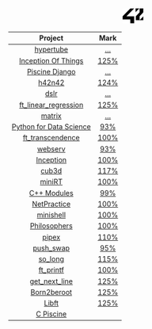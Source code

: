 #
<div align="center">

<picture>
  <source media="(prefers-color-scheme: dark)" srcset=svg/42-dark.svg?raw=true" width="42">
  <img alt="42" src="svg/42-light.svg?raw=true" width="42">
</picture>

</div>

<div align="center">

|Project|Mark|
|:--:|:--:|
|[hypertube](https://github.com/jhparkkkk/hypertube)               |	[…](https://projects.intra.42.fr/projects/42cursus-hypertube/projects_users/julmuntz)|
|[Inception Of Things](../../../42-iot)	                           |	[125%](https://projects.intra.42.fr/projects/inception-of-things/projects_users/julmuntz)|
|[Piscine Django](../../../42-piscine-django)	                     |	[…](https://projects.intra.42.fr/projects/piscine-django/projects_users/julmuntz)|
|[h42n42](../../../42-h42n42)	                                     |	[124%](https://projects.intra.42.fr/projects/42cursus-h42n42/projects_users/julmuntz)|
|[dslr](https://github.com/42nbled/dslr)	                         |	[…](https://projects.intra.42.fr/projects/42cursus-dslr/projects_users/julmuntz)|
|[ft_linear_regression](../../../42-linear-regression)		         |	[125%](https://projects.intra.42.fr/projects/42cursus-ft_linear_regression/projects_users/julmuntz)|
|[matrix](../../../42-matrix)	                                     |	[…](https://projects.intra.42.fr/projects/matrix/projects_users/julmuntz)|
|[Python for Data Science](../../../42-python-for-data-science)		 |	[93%](https://projects.intra.42.fr/projects/python-for-data-science/projects_users/julmuntz)|
|[ft_transcendence](../../../42-transcendence)		                 |	[100%](https://projects.intra.42.fr/projects/ft_transcendence/projects_users/julmuntz)|
|[webserv](../../../42-webserv)						                         |	[93%](https://projects.intra.42.fr/projects/webserv/projects_users/julmuntz)|
|[Inception](../../../42-inception)                                |	[100%](https://projects.intra.42.fr/projects/inception/projects_users/julmuntz)|
|[cub3d](../../../42-cub3d)							                           |	[117%](https://projects.intra.42.fr/projects/cub3d/projects_users/julmuntz)|
|[miniRT](../../../)								                               |	[100%](https://projects.intra.42.fr/projects/minirt/projects_users/julmuntz)|
|[C++ Modules](../../../42-cpp-modules)				                     |	[99%](https://projects.intra.42.fr/projects/cpp-module-09/projects_users/julmuntz)|
|[NetPractice](../../../42-net-practice)			                     |	[100%](https://projects.intra.42.fr/projects/netpractice/projects_users/julmuntz)|
|[minishell](../../../42-minishell)					                       |	[100%](https://projects.intra.42.fr/projects/42cursus-minishell/projects_users/julmuntz)|
|[Philosophers](../../../42-philosophers)			                     |	[100%](https://projects.intra.42.fr/projects/42cursus-philosophers/projects_users/julmuntz)|
|[pipex](../../../42-pipex)						                             |	[110%](https://projects.intra.42.fr/projects/pipex/projects_users/julmuntz)|
|[push_swap](../../../42-push-swap)				                         |	[95%](https://projects.intra.42.fr/projects/42cursus-push_swap/projects_users/julmuntz)|
|[so_long](../../../42-so-long)					                        	 |	[115%](https://projects.intra.42.fr/projects/so_long/projects_users/julmuntz)|
|[ft_printf](../../../42-printf)					                      	 |	[100%](https://projects.intra.42.fr/projects/42cursus-ft_printf/projects_users/julmuntz)|
|[get_next_line](../../../42-get-next-line)		                   	 |	[125%](https://projects.intra.42.fr/projects/42cursus-get_next_line/projects_users/julmuntz)|
|[Born2beroot](../../../42-born2beroot)			                       |	[125%](https://projects.intra.42.fr/projects/born2beroot/projects_users/julmuntz)|
|[Libft](../../../42-libft)						                          	 |	[125%](https://projects.intra.42.fr/projects/42cursus-libft/projects_users/julmuntz)|
|[C Piscine](../../../42-c-piscine)				                      	 ||
  
</div>
